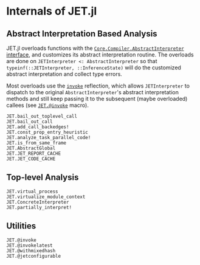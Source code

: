 # Internals of JET.jl

## Abstract Interpretation Based Analysis

JET.jl overloads functions with the [`Core.Compiler.AbstractInterpreter` interface](https://github.com/JuliaLang/julia/blob/master/base/compiler/types.jl), and customizes its abstract interpretation routine.
The overloads are done on `JETInterpreter <: AbstractInterpreter` so that `typeinf(::JETInterpreter, ::InferenceState)` will do the customized abstract interpretation and collect type errors.

Most overloads use the [`invoke`](https://docs.julialang.org/en/v1/base/base/#Core.invoke) reflection, which allows
`JETInterpreter` to dispatch to the original `AbstractInterpreter`'s abstract interpretation methods and still keep passing
it to the subsequent (maybe overloaded) callees (see [`JET.@invoke`](@ref) macro).

```@docs
JET.bail_out_toplevel_call
JET.bail_out_call
JET.add_call_backedges!
JET.const_prop_entry_heuristic
JET.analyze_task_parallel_code!
JET.is_from_same_frame
JET.AbstractGlobal
JET.JET_REPORT_CACHE
JET.JET_CODE_CACHE
```


## Top-level Analysis

```@docs
JET.virtual_process
JET.virtualize_module_context
JET.ConcreteInterpreter
JET.partially_interpret!
```


## Utilities

```@docs
JET.@invoke
JET.@invokelatest
JET.@withmixedhash
JET.@jetconfigurable
```
